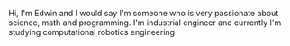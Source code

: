 Hi, I'm Edwin and I would say I'm someone who is very passionate about science, math and programming.
I'm industrial engineer and currently I'm studying computational robotics engineering

<!---
Edwin9977/Edwin9977 is a ✨ special ✨ repository because its `README.md` (this file) appears on your GitHub profile.
You can click the Preview link to take a look at your changes.
--->
